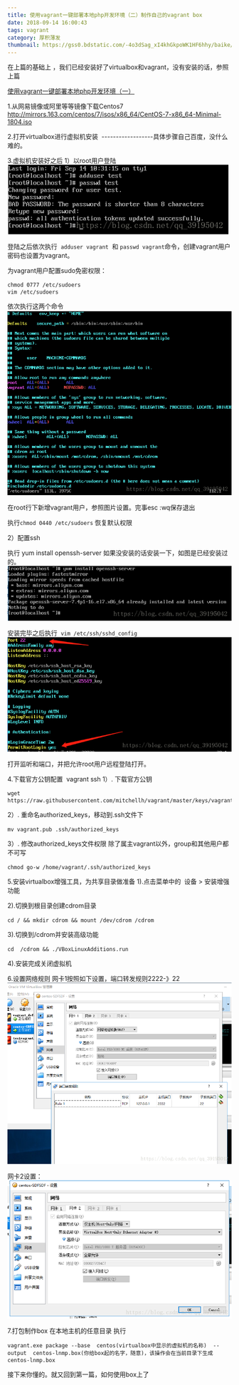 ```yaml
---
title: 使用vagrant一键部署本地php开发环境（二）制作自己的vagrant box
date: 2018-09-14 16:00:43
tags: vagrant
category: 厚积薄发
thumbnail: https://gss0.bdstatic.com/-4o3dSag_xI4khGkpoWK1HF6hhy/baike/w%3D268%3Bg%3D0/sign=b7c0b9d9fc36afc30e0c38638b228cf9/203fb80e7bec54e7825eee07b2389b504fc26a7d.jpg
---
```

在上篇的基础上 ，我们已经安装好了virtualbox和vagrant，没有安装的话，参照上篇

[使用vagrant一键部署本地php开发环境（一）](/2018/09/14/使用vagrant一键部署本地php开发环境（一）/)

1.从网易镜像或阿里等等镜像下载Centos7
http://mirrors.163.com/centos/7/isos/x86_64/CentOS-7-x86_64-Minimal-1804.iso

2.打开virtualbox进行虚拟机安装 
------------------具体步骤自己百度，没什么难的。

3.虚拟机安装好之后
1）以root用户登陆
![登陆](/images/postsimages/20180914142203352.png)


登陆之后依次执行  `adduser vagrant`  和 `passwd vagrant`命令，创建vagrant用户密码也设置为vagrant。

为vagrant用户配置sudo免密权限：
```
chmod 0777 /etc/sudoers
vim /etc/sudoers
```

依次执行这两个命令
![设置免密](/images/postsimages/20180914143311492.png)


在root行下新增vagrant用户，参照图片设置。完事esc :wq保存退出

执行`chmod 0440 /etc/sudoers` 恢复默认权限

2）配置ssh

执行 yum install openssh-server 如果没安装的话安装一下，如图是已经安装过的。
![安装openssh](/images/postsimages/20180914142528988.png)


安装完毕之后执行  `vim /etc/ssh/sshd_config`
![配置ssh](/images/postsimages/20180914143918964.png)


打开监听和端口，并把允许root用户远程登陆打开。

4.下载官方公钥配置  vagrant ssh
1）. 下载官方公钥
```
wget https://raw.githubusercontent.com/mitchellh/vagrant/master/keys/vagrant.pub
```

2）. 重命名authorized_keys，移动到.ssh文件下

`mv vagrant.pub .ssh/authorized_keys`

3）. 修改authorized_keys文件权限 除了属主vagrant以外，group和其他用户都不可写

`chmod go-w /home/vagrant/.ssh/authorized_keys` 

5.安装virtualbox增强工具，为共享目录做准备
1).点击菜单中的  设备 > 安装增强功能

2).切换到根目录创建cdrom目录

`cd / && mkdir cdrom && mount /dev/cdrom /cdrom`

3).切换到/cdrom并安装高级功能

`cd  /cdrom && ./VBoxLinuxAdditions.run`

4).安装完成关闭虚拟机

6.设置网络规则
网卡1按照如下设置，端口转发规则2222-》22
![设置端口映射](/images/postsimages/20180914145119497.png)


网卡2设置：
![设置网络](/images/postsimages/20180914145227965.png)


7.打包制作box
在本地主机的任意目录 执行
```
vagrant.exe package --base  centos(virtualbox中显示的虚拟机的名称)  --output  centos-lnmp.box(你给box起的名字，随意)，该操作会在当前目录下生成  centos-lnmp.box 
```
接下来你懂的。就又回到第一篇，如何使用box上了
